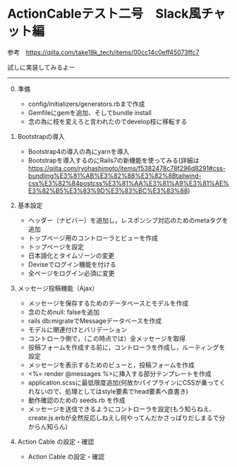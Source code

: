 # ActionCableテスト二号　Slack風チャット編

参考　https://qiita.com/take18k_tech/items/00cc14c0eff45073ffc7

試しに実装してみるよー

----

0. 準備
    - config/initializers/generators.rbまで作成
    - Gemfileにgemを追加、そしてbundle install
    - 念の為に枝を変えろと言われたのでdevelop枝に移転する

1. Bootstrapの導入
    - Bootstrap4の導入の為にyarnを導入
    - Bootstrapを導入するのにRails7の新機能を使ってみる(詳細は　https://qiita.com/ryohashimoto/items/f5382478c78f296d8291#css-bundling%E3%81%AB%E3%82%88%E3%82%8Btailwind-css%E3%82%84postcss%E3%81%AA%E3%81%A9%E3%81%AE%E3%82%B5%E3%83%9D%E3%83%BC%E3%83%88)

2. 基本設定
    - ヘッダー（ナビバー）を追加し，レスポンシブ対応のためのmetaタグを追加
    - トップページ用のコントローラとビューを作成
    - トップページを設定
    - 日本語化とタイムゾーンの変更
    - Deviseでログイン機能を付ける
    - 全ページをログイン必須に変更

3. メッセージ投稿機能（Ajax）
    - メッセージを保存するためのデータベースとモデルを作成
    - 念のためnull: falseを追加
    - rails db:migrateでMessageデータベースを作成
    - モデルに関連付けとバリデーション
    - コントローラ側で，（この時点では）全メッセージを取得
    - 投稿フォームを作成する前に，コントローラを作成し，ルーティングを設定
    - メッセージを表示するためのビューと，投稿フォームを作成
    - <%= render @messages %>に挿入する部分テンプレートを作成
    - application.scssに最低限度追加(何故かパイプラインにCSSが乗ってくれないので、処理としてはstyle要素でhead要素へ直書き)
    - 動作確認のための seeds.rb を作成
    - メッセージを送信できるようにコントローラを設定(もう知らねえ、create.js.erbが全然反応しねえし何やってんだかさっぱりだしまるで分からん知らん)

4. Action Cable の設定・確認
    - Action Cable の設定・確認